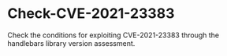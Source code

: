 # Check-CVE-2021-23383
Check the conditions for exploiting CVE-2021-23383 through the handlebars library version assessment.
